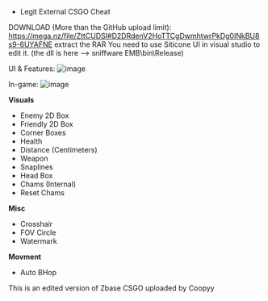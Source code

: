  - Legit External CSGO Cheat

DOWNLOAD (More than the GitHub upload limit): https://mega.nz/file/ZttCUDSI#D2DRdenV2HoTTCgDwmhtwrPkDg0INkBU8s9-6UYAFNE extract the RAR
You need to use Siticone UI in visual studio to edit it. (the dll is here --> sniffware EMB\bin\Release)

UI & Features: ![image](https://user-images.githubusercontent.com/68871451/204049484-c78e1d6b-af77-4401-ac91-e8d799767ab5.png)

In-game: ![image](https://user-images.githubusercontent.com/68871451/204049695-4ab0d5ec-2f90-47ae-a624-f02ad3cc8cc6.png)

**Visuals**
 - Enemy 2D Box
 - Friendly 2D Box
 - Corner Boxes
 - Health
 - Distance (Centimeters)
 - Weapon
 - Snaplines
 - Head Box
 - Chams (Internal)
 - Reset Chams

**Misc**
 - Crosshair
 - FOV Circle
 - Watermark

**Movment**
 - Auto BHop

This is an edited version of Zbase CSGO uploaded by Coopyy
